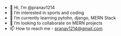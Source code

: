 - 👋 Hi, I’m @pranav1214
- 👀 I’m interested in sports and coding   
- 🌱 I’m currently learning pytohn, django, MERN Stack
- 💞️ I’m looking to collaborate on MERN projects
- 📫 How to reach me - pranav1214@gmail.com

<!---
pranav1214/pranav1214 is a ✨ special ✨ repository because its `README.md` (this file) appears on your GitHub profile.
You can click the Preview link to take a look at your changes.
--->
